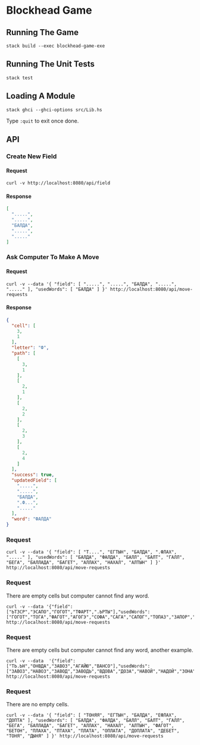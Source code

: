 # Blockhead Game

## Running The Game

```shell
stack build --exec blockhead-game-exe
```

## Running The Unit Tests

```shell
stack test
```

## Loading A Module

```shell
stack ghci --ghci-options src/Lib.hs
```

Type `:quit` to exit once done.

## API

### Create New Field

#### Request

```shell
curl -v http://localhost:8080/api/field
```

#### Response

```json
[
  ".....",
  ".....",
  "БАЛДА",
  ".....",
  "....."
]
```

### Ask Computer To Make A Move

#### Request

```shell
curl -v --data '{ "field": [ ".....", ".....", "БАЛДА", ".....", "....." ], "usedWords": [ "БАЛДА" ] }' http://localhost:8080/api/move-requests
```

#### Response

```json
{
  "cell": [
    3,
    1
  ],
  "letter": "Ф",
  "path": [
    [
      3,
      1
    ],
    [
      2,
      1
    ],
    [
      2,
      2
    ],
    [
      2,
      3
    ],
    [
      2,
      4
    ]
  ],
  "success": true,
  "updatedField": [
    ".....",
    ".....",
    "БАЛДА",
    ".Ф...",
    "....."
  ],
  "word": "ФАЛДА"
}
```

### Request

```shell
curl -v --data '{ "field": [ "Т....", "ЕГТЫН", "БАЛДА", ".ФЛАХ", "....." ], "usedWords": [ "БАЛДА", "ФАЛДА", "БАЛЛ", "БАЛТ", "ГАЛЛ", "БЕГА", "БАЛЛАДА", "БАГЕТ", "АЛЛАХ", "НАХАЛ", "АЛТЫН" ] }' http://localhost:8080/api/move-requests
```

### Request

There are empty cells but computer cannot find any word.

```shell
curl -v --data '{"field":["ЬТЗСР","ЭСАПО","ГОГОТ","ТФАРТ",".ЬРТЫ"],"usedWords":["ГОГОТ","ТОГА","ФАГОТ","АГОГЭ","СОФА","САГА","САПОГ","ТОПАЗ","ЗАПОР","ЗАГАР","СПОРА","СПОРТ","ПОРТЫ","РОПОТ","РОПОТ","ТРОПА","ГАРЬ","ГОСТ","ПАСТЬ","РАФТ"]}' http://localhost:8080/api/move-requests 
```

### Request

There are empty cells but computer cannot find any word, another example.

```shell
curl -v --data  '{"field":["ТЬ.ЬН","ОНВДА","ЗАВОЗ","АГАЙЮ","ВАНСО"],"usedWords":["ЗАВОЗ","НАВОЗ","ЗАВОД","ЗАВОДЬ","ВДОВА","ДОЗА","НАВОЙ","НАДОЙ","ЗОНА","АЗОТ","ГАЗОН","ВАЗА","НАВАГА","ВАЗОН","ГАВАНЬ","НАГАН","АГАВА","АВАНС","ЮЗ","СОЮЗ"]}' http://localhost:8080/api/move-requests
```

### Request

There are no empty cells.

```shell
curl -v --data '{ "field": [ "ТОНЯЯ", "ЕГТЫН", "БАЛДА", "ЕФЛАХ", "ДОПТА" ], "usedWords": [ "БАЛДА", "ФАЛДА", "БАЛЛ", "БАЛТ", "ГАЛЛ", "БЕГА", "БАЛЛАДА", "БАГЕТ", "АЛЛАХ", "НАХАЛ", "АЛТЫН", "ФАГОТ", "БЕТОН", "ПЛАХА", "ПТАХА", "ПЛАТА", "ОПЛАТА", "ДОПЛАТА", "ДЕБЕТ", "ТОНЯ", "ДЫНЯ" ] }' http://localhost:8080/api/move-requests
```
